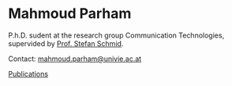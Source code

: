 # Mahmoud Parham
P.h.D. sudent at the research group Communication Technologies, supervided by [Prof. Stefan Schmid](https://www.univie.ac.at/ct/stefan/).

Contact: mahmoud.parham@univie.ac.at

[Publications](https://ct.cs.univie.ac.at/team/person/102452/)
